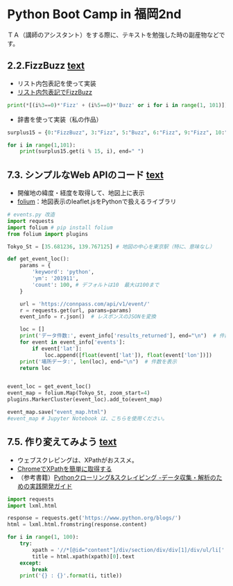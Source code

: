 # Python Boot Camp in 福岡2nd

ＴＡ（講師のアシスタント）をする際に、テキストを勉強した時の副産物などです。

## 2.2.FizzBuzz [text](http://pycamp.pycon.jp/textbook/2_intro.html#fizzbuzz)

 - リスト内包表記を使って実装
 - [リスト内包表記でFizzBuzz](https://qiita.com/ssh0/items/23629be59af1dd3e7c41)
    
```python
print(*[(i%3==0)*'Fizz' + (i%5==0)*'Buzz' or i for i in range(1, 101)])
```

 - 辞書を使って実装（私の作品）
    
```python
surplus15 = {0:"FizzBuzz", 3:"Fizz", 5:"Buzz", 6:"Fizz", 9:"Fizz", 10:"Buzz", 12:"Fizz"}

for i in range(1,101):
    print(surplus15.get(i % 15, i), end=" ")
```

## 7.3. シンプルなWeb APIのコード [text](http://pycamp.pycon.jp/textbook/7_scraping.html#id3)

 - 開催地の緯度・経度を取得して、地図上に表示
 - [folium](https://python-visualization.github.io/folium/)：地図表示のleaflet.jsをPythonで扱えるライブラリ
    
```python
# events.py 改造
import requests
import folium # pip install folium
from folium import plugins

Tokyo_St = [35.681236, 139.767125] # 地図の中心を東京駅（特に、意味なし）

def get_event_loc():
    params = {
        'keyword': 'python',
        'ym': '201911',
        'count': 100, # デフォルトは10　最大は100まで      
    }

    url = 'https://connpass.com/api/v1/event/'
    r = requests.get(url, params=params)
    event_info = r.json()  # レスポンスのJSONを変換

    loc = []
    print('データ件数:', event_info['results_returned'], end="\n")  # 件数を表示
    for event in event_info['events']:
        if event['lat']:
            loc.append([float(event['lat']), float(event['lon'])])
    print('場所データ:', len(loc), end="\n")  # 件数を表示
    return loc


event_loc = get_event_loc()
event_map = folium.Map(Tokyo_St, zoom_start=4)
plugins.MarkerCluster(event_loc).add_to(event_map)

event_map.save("event_map.html")
#event_map # Jupyter Notebook は、こちらを使用ください。
```

## 7.5. 作り変えてみよう [text](http://pycamp.pycon.jp/textbook/7_scraping.html#id7)

 - ウェブスクレピングは、XPathがおススメ。
 - [ChromeでXPathを簡単に取得する](https://www.hacky.xyz/entry/2017/04/15/164049)
 - （参考書籍）[Pythonクローリング&スクレイピング -データ収集・解析のための実践開発ガイド](https://www.amazon.co.jp/gp/product/4774183679/)

```python
import requests
import lxml.html

response = requests.get('https://www.python.org/blogs/')
html = lxml.html.fromstring(response.content)

for i in range(1, 100):
    try:
        xpath = '//*[@id="content"]/div/section/div/div[1]/div/ul/li[' + str(i) + ']/h3/a'
        title = html.xpath(xpath)[0].text
    except:
        break
    print('{} : {}'.format(i, title))
```
